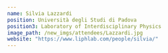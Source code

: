 ```yaml
---
name: Silvia Lazzardi
position: Università degli Studi di Padova
position3: Laboratory of Interdisciplinary Physics
image_path: /new_imgs/attendees/Lazzardi.jpg
website: "https://www.liphlab.com/people/silvia/"
---
```


